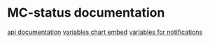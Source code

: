 # MC-status documentation

[api documentation](https://docs.mcstatusbot.site/api)
[variables chart embed](https://docs.mcstatusbot.site/variables/chart)
[variables for notifications](https://docs.mcstatusbot.site/variables/notifications)
